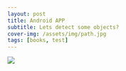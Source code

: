 ```yaml
---
layout: post
title: Android APP
subtitle: Lets detect some objects?
cover-img: /assets/img/path.jpg
tags: [books, test]
---
```


![](/assets/ezgif.com-gif-maker.gif)
